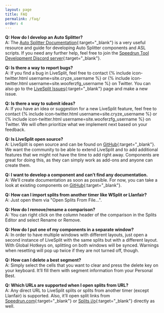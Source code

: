 ```yaml
---
layout: page
title: FAQ
permalink: /faq/
order: 4
---
```

**Q: How do I develop an Auto Splitter?**  
A: The [Auto Splitter Documentation](https://github.com/LiveSplit/LiveSplit.AutoSplitters/blob/master/README.md){:target="_blank"} is a very useful resource and guide for developing Auto Splitter components and ASL scripts.
If you need any further help, feel free to join the [Speedrun Tool Development Discord server](https://discord.gg/N6wv8pW){:target="_blank"}.

**Q: Is there a way to report bugs?**  
A: If you find a bug in LiveSplit, feel free to contact {% include icon-twitter.html username=site.cryze_username %} or {% include icon-twitter.html username=site.wooferzfg_username %} on Twitter.
You can also go to the [LiveSplit Issues](https://github.com/LiveSplit/LiveSplit/issues){:target="_blank"} page and make a new issue.

**Q: Is there a way to submit ideas?**  
A: If you have an idea or suggestion for a new LiveSplit feature, feel free to contact {% include icon-twitter.html username=site.cryze_username %} or {% include icon-twitter.html username=site.wooferzfg_username %} on Twitter. We will often prioritize what we implement next based on your feedback.

**Q: Is LiveSplit open source?**  
A: LiveSplit is open source and can be found on [GitHub](https://github.com/LiveSplit/LiveSplit){:target="_blank"}.
We want the community to be able to extend LiveSplit and to add additional features that we might not have the time to add right away.
Components are great for doing this, as they can simply work as add-ons and anyone can create them.

**Q: I want to develop a component and can’t find any documentation.**  
A: We’ll create documentation as soon as possible. For now, you can take a look at existing components on [GitHub](https://github.com/LiveSplit){:target="_blank"}.

**Q: How can I import splits from another timer like WSplit or Llanfair?**  
A: Just open them via "Open Splits From File…".

**Q: How do I remove/rename a comparison?**  
A: You can right click on the column header of the comparison in the Splits Editor and select Rename or Remove.

**Q: How do I put one of my components in a separate window?**  
A: In order to have multiple windows with different layouts, just open a second instance of LiveSplit with the same splits but with a different layout.
With Global Hotkeys on, splitting on both windows will be synced.
Warnings when resetting will pop up twice if they are not turned off, though.

**Q: How can I delete a best segment?**  
A: Simply select the cells that you want to clear and press the delete key on your keyboard.
It’ll fill them with segment information from your Personal Best.

**Q: Which URLs are supported when I open splits from URL?**  
A: Any direct URL to LiveSplit splits or splits from another timer (except Llanfair) is supported.
Also, it’ll open split links from [Speedrun.com](http://www.speedrun.com){:target="_blank"} or [Splits i/o](http://splits.io){:target="_blank"} directly as well.

